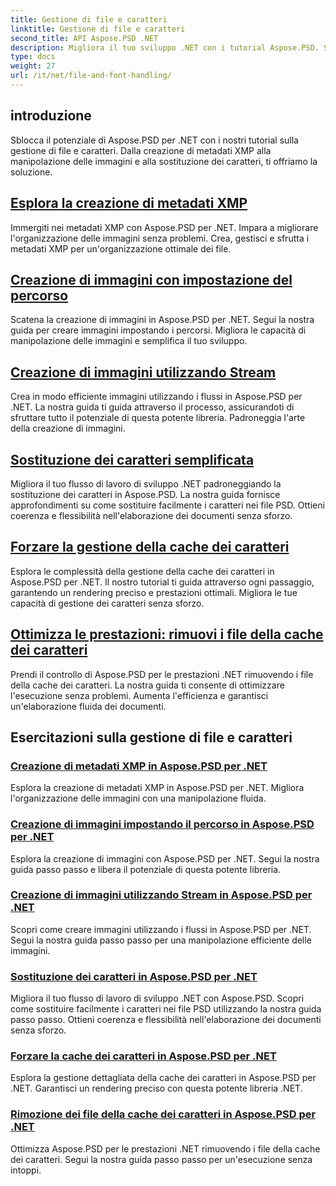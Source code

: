 ```yaml
---
title: Gestione di file e caratteri
linktitle: Gestione di file e caratteri
second_title: API Aspose.PSD .NET
description: Migliora il tuo sviluppo .NET con i tutorial Aspose.PSD. Scopri la sostituzione dei caratteri, la creazione di metadati XMP e la gestione della cache per un'efficienza ottimale del flusso di lavoro.
type: docs
weight: 27
url: /it/net/file-and-font-handling/
---
```

## introduzione

Sblocca il potenziale di Aspose.PSD per .NET con i nostri tutorial sulla gestione di file e caratteri. Dalla creazione di metadati XMP alla manipolazione delle immagini e alla sostituzione dei caratteri, ti offriamo la soluzione.

## [Esplora la creazione di metadati XMP](./create-xmp-metadata/)
Immergiti nei metadati XMP con Aspose.PSD per .NET. Impara a migliorare l'organizzazione delle immagini senza problemi. Crea, gestisci e sfrutta i metadati XMP per un'organizzazione ottimale dei file.

## [Creazione di immagini con impostazione del percorso](./create-images-setting-path/)
Scatena la creazione di immagini in Aspose.PSD per .NET. Segui la nostra guida per creare immagini impostando i percorsi. Migliora le capacità di manipolazione delle immagini e semplifica il tuo sviluppo.

## [Creazione di immagini utilizzando Stream](./create-images-using-stream/)
Crea in modo efficiente immagini utilizzando i flussi in Aspose.PSD per .NET. La nostra guida ti guida attraverso il processo, assicurandoti di sfruttare tutto il potenziale di questa potente libreria. Padroneggia l'arte della creazione di immagini.

## [Sostituzione dei caratteri semplificata](./font-replacement/)
Migliora il tuo flusso di lavoro di sviluppo .NET padroneggiando la sostituzione dei caratteri in Aspose.PSD. La nostra guida fornisce approfondimenti su come sostituire facilmente i caratteri nei file PSD. Ottieni coerenza e flessibilità nell'elaborazione dei documenti senza sforzo.

## [Forzare la gestione della cache dei caratteri](./force-font-cache/)
Esplora le complessità della gestione della cache dei caratteri in Aspose.PSD per .NET. Il nostro tutorial ti guida attraverso ogni passaggio, garantendo un rendering preciso e prestazioni ottimali. Migliora le tue capacità di gestione dei caratteri senza sforzo.

## [Ottimizza le prestazioni: rimuovi i file della cache dei caratteri](./remove-font-cache-files/)
Prendi il controllo di Aspose.PSD per le prestazioni .NET rimuovendo i file della cache dei caratteri. La nostra guida ti consente di ottimizzare l'esecuzione senza problemi. Aumenta l'efficienza e garantisci un'elaborazione fluida dei documenti.

## Esercitazioni sulla gestione di file e caratteri
### [Creazione di metadati XMP in Aspose.PSD per .NET](./create-xmp-metadata/)
Esplora la creazione di metadati XMP in Aspose.PSD per .NET. Migliora l'organizzazione delle immagini con una manipolazione fluida.
### [Creazione di immagini impostando il percorso in Aspose.PSD per .NET](./create-images-setting-path/)
Esplora la creazione di immagini con Aspose.PSD per .NET. Segui la nostra guida passo passo e libera il potenziale di questa potente libreria.
### [Creazione di immagini utilizzando Stream in Aspose.PSD per .NET](./create-images-using-stream/)
Scopri come creare immagini utilizzando i flussi in Aspose.PSD per .NET. Segui la nostra guida passo passo per una manipolazione efficiente delle immagini.
### [Sostituzione dei caratteri in Aspose.PSD per .NET](./font-replacement/)
Migliora il tuo flusso di lavoro di sviluppo .NET con Aspose.PSD. Scopri come sostituire facilmente i caratteri nei file PSD utilizzando la nostra guida passo passo. Ottieni coerenza e flessibilità nell'elaborazione dei documenti senza sforzo.
### [Forzare la cache dei caratteri in Aspose.PSD per .NET](./force-font-cache/)
Esplora la gestione dettagliata della cache dei caratteri in Aspose.PSD per .NET. Garantisci un rendering preciso con questa potente libreria .NET. 
### [Rimozione dei file della cache dei caratteri in Aspose.PSD per .NET](./remove-font-cache-files/)
Ottimizza Aspose.PSD per le prestazioni .NET rimuovendo i file della cache dei caratteri. Segui la nostra guida passo passo per un'esecuzione senza intoppi.